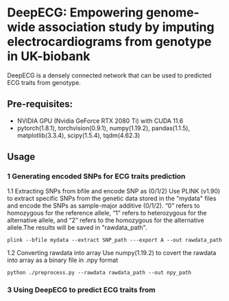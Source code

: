 # DeepECG: Empowering genome-wide association study by imputing electrocardiograms from genotype in UK-biobank 
DeepECG is a densely connected network that can be used to predicted ECG traits from genotype.
## Pre-requisites:
+ NVIDIA GPU (Nvidia GeForce RTX 2080 Ti) with CUDA 11.6
+ pytorch(1.8.1), torchvision(0.9.1), numpy(1.19.2), pandas(1.1.5), matplotlib(3.3.4), scipy(1.5.4), tqdm(4.62.3)
## Usage 
### 1 Generating encoded SNPs for ECG traits prediction
1.1 Extracting SNPs from bfile and encode SNP as (0/1/2)
Use PLINK (v1.90) to extract specific SNPs from the genetic data stored in the "mydata" files and encode the SNPs as sample-major additive (0/1/2). “0” refers to homozygous for the reference allele, “1” refers to heterozygous for the alternative allele, and “2” refers to the homozygous for the alternative allele.The results will be saved in "rawdata_path".
```
plink --bfile mydata --extract SNP_path ---export A --out rawdata_path
```
1.2 Converting rawdata into array
Use numpy(1.19.2) to covert the rawdata into array as a binary file in .npy format
```
python ./preprocess.py --rawdata rawdata_path --out npy_path
```
### 3 Using DeepECG to predict ECG traits from 
